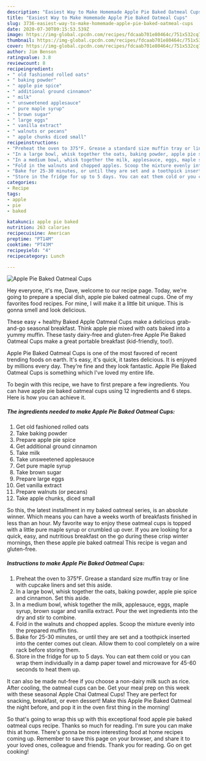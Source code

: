 ```yaml
---
description: "Easiest Way to Make Homemade Apple Pie Baked Oatmeal Cups"
title: "Easiest Way to Make Homemade Apple Pie Baked Oatmeal Cups"
slug: 3736-easiest-way-to-make-homemade-apple-pie-baked-oatmeal-cups
date: 2020-07-30T09:15:53.539Z
image: https://img-global.cpcdn.com/recipes/fdcaab701e80464c/751x532cq70/apple-pie-baked-oatmeal-cups-recipe-main-photo.jpg
thumbnail: https://img-global.cpcdn.com/recipes/fdcaab701e80464c/751x532cq70/apple-pie-baked-oatmeal-cups-recipe-main-photo.jpg
cover: https://img-global.cpcdn.com/recipes/fdcaab701e80464c/751x532cq70/apple-pie-baked-oatmeal-cups-recipe-main-photo.jpg
author: Jim Benson
ratingvalue: 3.8
reviewcount: 8
recipeingredient:
- " old fashioned rolled oats"
- " baking powder"
- " apple pie spice"
- " additional ground cinnamon"
- " milk"
- " unsweetened applesauce"
- " pure maple syrup"
- " brown sugar"
- " large eggs"
- " vanilla extract"
- " walnuts or pecans"
- " apple chunks diced small"
recipeinstructions:
- "Preheat the oven to 375°F. Grease a standard size muffin tray or line with cupcake liners and set this aside."
- "In a large bowl, whisk together the oats, baking powder, apple pie spice and cinnamon. Set this aside."
- "In a medium bowl, whisk together the milk, applesauce, eggs, maple syrup, brown sugar and vanilla extract. Pour the wet ingredients into the dry and stir to combine."
- "Fold in the walnuts and chopped apples. Scoop the mixture evenly into the prepared muffin tins."
- "Bake for 25-30 minutes, or until they are set and a toothpick inserted into the center comes out clean. Allow them to cool completely on a wire rack before storing them."
- "Store in the fridge for up to 5 days. You can eat them cold or you can wrap them individually in a damp paper towel and microwave for 45-60 seconds to heat them up."
categories:
- Recipe
tags:
- apple
- pie
- baked

katakunci: apple pie baked 
nutrition: 263 calories
recipecuisine: American
preptime: "PT14M"
cooktime: "PT43M"
recipeyield: "4"
recipecategory: Lunch

---
```



![Apple Pie Baked Oatmeal Cups](https://img-global.cpcdn.com/recipes/fdcaab701e80464c/751x532cq70/apple-pie-baked-oatmeal-cups-recipe-main-photo.jpg)

Hey everyone, it's me, Dave, welcome to our recipe page. Today, we're going to prepare a special dish, apple pie baked oatmeal cups. One of my favorites food recipes. For mine, I will make it a little bit unique. This is gonna smell and look delicious.

These easy + healthy Baked Apple Oatmeal Cups make a delicious grab-and-go seasonal breakfast. Think apple pie mixed with oats baked into a yummy muffin. These tasty dairy-free and gluten-free Apple Pie Baked Oatmeal Cups make a great portable breakfast (kid-friendly, too!).

Apple Pie Baked Oatmeal Cups is one of the most favored of recent trending foods on earth. It's easy, it's quick, it tastes delicious. It is enjoyed by millions every day. They're fine and they look fantastic. Apple Pie Baked Oatmeal Cups is something which I've loved my entire life.


To begin with this recipe, we have to first prepare a few ingredients. You can have apple pie baked oatmeal cups using 12 ingredients and 6 steps. Here is how you can achieve it.

<!--inarticleads1-->

##### The ingredients needed to make Apple Pie Baked Oatmeal Cups:

1. Get  old fashioned rolled oats
1. Take  baking powder
1. Prepare  apple pie spice
1. Get  additional ground cinnamon
1. Take  milk
1. Take  unsweetened applesauce
1. Get  pure maple syrup
1. Take  brown sugar
1. Prepare  large eggs
1. Get  vanilla extract
1. Prepare  walnuts (or pecans)
1. Take  apple chunks, diced small


So this, the latest installment in my baked oatmeal series, is an absolute winner. Which means you can have a weeks worth of breakfasts finished in less than an hour. My favorite way to enjoy these oatmeal cups is topped with a little pure maple syrup or crumbled up over. If you are looking for a quick, easy, and nutritious breakfast on the go during these crisp winter mornings, then these apple pie baked oatmeal This recipe is vegan and gluten-free. 

<!--inarticleads2-->

##### Instructions to make Apple Pie Baked Oatmeal Cups:

1. Preheat the oven to 375°F. Grease a standard size muffin tray or line with cupcake liners and set this aside.
1. In a large bowl, whisk together the oats, baking powder, apple pie spice and cinnamon. Set this aside.
1. In a medium bowl, whisk together the milk, applesauce, eggs, maple syrup, brown sugar and vanilla extract. Pour the wet ingredients into the dry and stir to combine.
1. Fold in the walnuts and chopped apples. Scoop the mixture evenly into the prepared muffin tins.
1. Bake for 25-30 minutes, or until they are set and a toothpick inserted into the center comes out clean. Allow them to cool completely on a wire rack before storing them.
1. Store in the fridge for up to 5 days. You can eat them cold or you can wrap them individually in a damp paper towel and microwave for 45-60 seconds to heat them up.


It can also be made nut-free if you choose a non-dairy milk such as rice. After cooling, the oatmeal cups can be. Get your meal prep on this week with these seasonal Apple Chai Oatmeal Cups! They are perfect for snacking, breakfast, or even dessert! Make this Apple Pie Baked Oatmeal the night before, and pop it in the oven first thing in the morning! 

So that's going to wrap this up with this exceptional food apple pie baked oatmeal cups recipe. Thanks so much for reading. I'm sure you can make this at home. There's gonna be more interesting food at home recipes coming up. Remember to save this page on your browser, and share it to your loved ones, colleague and friends. Thank you for reading. Go on get cooking!

